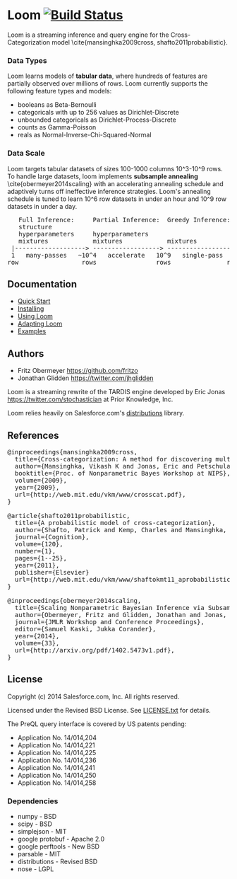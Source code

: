# Loom [![Build Status](https://travis-ci.org/priorknowledge/loom.svg?branch=master)](https://travis-ci.org/priorknowledge/loom)

Loom is a streaming inference and query engine for the
Cross-Categorization model \cite{mansinghka2009cross, shafto2011probabilistic}.

### Data Types

Loom learns models of <b>tabular data</b>, where hundreds of features are
partially observed over millions of rows.
Loom currently supports the following feature types and models:

* booleans as Beta-Bernoulli
* categoricals with up to 256 values as Dirichlet-Discrete
* unbounded categoricals as Dirichlet-Process-Discrete
* counts as Gamma-Poisson
* reals as Normal-Inverse-Chi-Squared-Normal

### Data Scale

Loom targets tabular datasets of sizes 100-1000 columns 10^3-10^9 rows.
To handle large datasets, loom implements <b>subsample annealing</b>
\cite{obermeyer2014scaling} with an accelerating annealing schedule and
adaptively turns off ineffective inference strategies.
Loom's annealing schedule is tuned to learn 10^6 row datasets in under an hour
and 10^9 row datasets in under a day.

<pre>
   Full Inference:     Partial Inference:  Greedy Inference:
   structure
   hyperparameters     hyperparameters
   mixtures            mixtures            mixtures
 |-------------------> ------------------> ------------------>
 1   many-passes   ~10^4   accelerate   10^9   single-pass  10^4
row                 rows                rows               row/sec
</pre>

## Documentation

* [Quick Start](/doc/quickstart.md)
* [Installing](/doc/installing.md)
* [Using Loom](/doc/using.md)
* [Adapting Loom](/doc/adapting.md)
* [Examples](/examples)

## Authors

* Fritz Obermeyer <https://github.com/fritzo>
* Jonathan Glidden <https://twitter.com/jhglidden>

Loom is a streaming rewrite of the TARDIS engine developed by
Eric Jonas <https://twitter.com/stochastician> at Prior Knowledge, Inc.

Loom relies heavily on Salesforce.com's
[distributions](https://github.com/forcedotcom/distributions) library.

## References

<pre>
@inproceedings{mansinghka2009cross,
  title={Cross-categorization: A method for discovering multiple overlapping clusterings},
  author={Mansinghka, Vikash K and Jonas, Eric and Petschulat, Cap and Cronin, Beau and Shafto, Patrick and Tenenbaum, Joshua B},
  booktitle={Proc. of Nonparametric Bayes Workshop at NIPS},
  volume={2009},
  year={2009},
  url={http://web.mit.edu/vkm/www/crosscat.pdf},
}

@article{shafto2011probabilistic,
  title={A probabilistic model of cross-categorization},
  author={Shafto, Patrick and Kemp, Charles and Mansinghka, Vikash and Tenenbaum, Joshua B},
  journal={Cognition},
  volume={120},
  number={1},
  pages={1--25},
  year={2011},
  publisher={Elsevier}
  url={http://web.mit.edu/vkm/www/shaftokmt11_aprobabilisticmodelofcrosscategorization.pdf},
}

@inproceedings{obermeyer2014scaling,
  title={Scaling Nonparametric Bayesian Inference via Subsample-Annealing},
  author={Obermeyer, Fritz and Glidden, Jonathan and Jonas, Eric},
  journal={JMLR Workshop and Conference Proceedings},
  editor={Samuel Kaski, Jukka Corander},
  year={2014},
  volume={33},
  url={http://arxiv.org/pdf/1402.5473v1.pdf},
}
</pre>

## License

Copyright (c) 2014 Salesforce.com, Inc. All rights reserved.

Licensed under the Revised BSD License.
See [LICENSE.txt](LICENSE.txt) for details.

The PreQL query interface is covered by US patents pending:

* Application No. 14/014,204
* Application No. 14/014,221
* Application No. 14/014,225
* Application No. 14/014,236
* Application No. 14/014,241
* Application No. 14/014,250
* Application No. 14/014,258

### Dependencies

* numpy - BSD
* scipy - BSD
* simplejson - MIT
* google protobuf - Apache 2.0
* google perftools - New BSD
* parsable - MIT
* distributions - Revised BSD
* nose - LGPL
